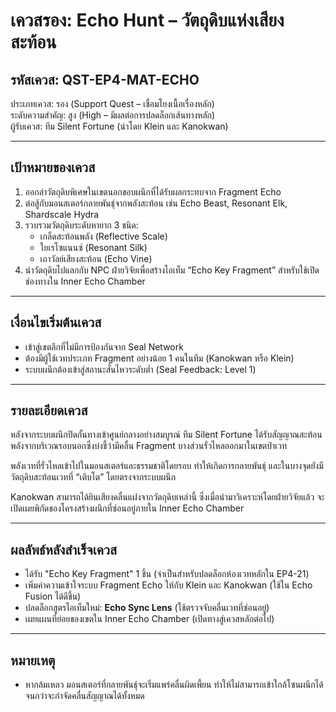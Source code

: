 # เควสรอง: Echo Hunt – วัตถุดิบแห่งเสียงสะท้อน

## รหัสเควส: QST-EP4-MAT-ECHO
ประเภทเควส: รอง (Support Quest – เชื่อมโยงเนื้อเรื่องหลัก)  
ระดับความสำคัญ: สูง (High – มีผลต่อการปลดล็อกเส้นทางหลัก)  
ผู้รับเควส: ทีม Silent Fortune (นำโดย Klein และ Kanokwan)

---

## เป้าหมายของเควส
1. ออกล่าวัตถุดิบพิเศษในเขตนอกขอบผนึกที่ได้รับผลกระทบจาก Fragment Echo
2. ต่อสู้กับมอนสเตอร์กลายพันธุ์จากพลังสะท้อน เช่น Echo Beast, Resonant Elk, Shardscale Hydra
3. รวบรวมวัตถุดิบระดับหายาก 3 ชนิด:
   - เกล็ดสะท้อนพลัง (Reflective Scale)
   - ใยเรโซแนนซ์ (Resonant Silk)
   - เถาวัลย์เสียงสะท้อน (Echo Vine)
4. นำวัตถุดิบไปแลกกับ NPC ฝ่ายวิจัยเพื่อสร้างไอเท็ม “Echo Key Fragment” สำหรับใช้เปิดช่องทางใน Inner Echo Chamber

---

## เงื่อนไขเริ่มต้นเควส
- เข้าสู่เขตลึกที่ไม่มีการป้องกันจาก Seal Network
- ต้องมีผู้ใช้เวทประเภท Fragment อย่างน้อย 1 คนในทีม (Kanokwan หรือ Klein)
- ระบบผนึกต้องเข้าสู่สถานะสั่นไหวระดับต่ำ (Seal Feedback: Level 1)

---

## รายละเอียดเควส
หลังจากระบบผนึกปิดกั้นทางเข้าศูนย์กลางอย่างสมบูรณ์ ทีม Silent Fortune ได้รับสัญญาณสะท้อนพลังจากบริเวณรอบนอกซึ่งบ่งชี้ว่ามีคลื่น Fragment บางส่วนรั่วไหลออกมาในเขตป่าเวท

พลังเวทที่รั่วไหลเข้าไปในมอนสเตอร์และธรรมชาติโดยรอบ ทำให้เกิดการกลายพันธุ์ และในบางจุดยังมีวัตถุดิบสะท้อนเวทที่ “เติบโต” โดยตรงจากระบบผนึก

Kanokwan สามารถได้ยินเสียงคลื่นแฝงจากวัตถุดิบเหล่านี้ ซึ่งเมื่อนำมาวิเคราะห์โดยฝ่ายวิจัยแล้ว จะเปิดเผยพิกัดของโครงสร้างผนึกที่ซ่อนอยู่ภายใน Inner Echo Chamber

---

## ผลลัพธ์หลังสำเร็จเควส
- ได้รับ "Echo Key Fragment" 1 ชิ้น (จำเป็นสำหรับปลดล็อกห้องเวทหลักใน EP4-21)
- เพิ่มค่าความเข้าใจระบบ Fragment Echo ให้กับ Klein และ Kanokwan (ใช้ใน Echo Fusion ได้ดีขึ้น)
- ปลดล็อกสูตรไอเท็มใหม่: **Echo Sync Lens** (ใช้ตรวจจับคลื่นเวทที่ซ่อนอยู่)
- เผยแผนที่ย่อยของเขตใน Inner Echo Chamber (เปิดทางสู่เควสหลักต่อไป)

---

## หมายเหตุ
- หากล้มเหลว มอนสเตอร์ที่กลายพันธุ์จะเริ่มแพร่คลื่นผิดเพี้ยน ทำให้ไม่สามารถเข้าใกล้โซนผนึกได้จนกว่าจะกำจัดคลื่นสัญญาณได้ทั้งหมด
